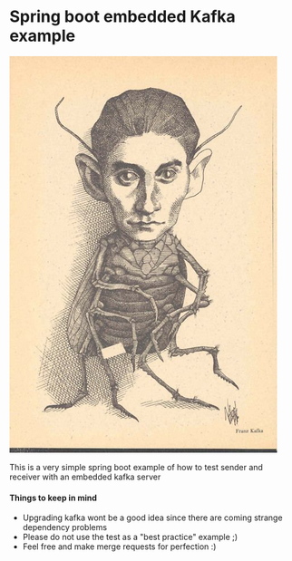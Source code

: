 # Spring boot embedded Kafka example #

![franz.kafka](franz.kafka.jpg "fanz.kafka")

This is a very simple spring boot example of how to test sender and receiver with an embedded kafka server

#### Things to keep in mind

* Upgrading kafka wont be a good idea since there are coming strange dependency problems 
* Please do not use the test as a "best practice" example ;)
* Feel free and make merge requests for perfection :)
